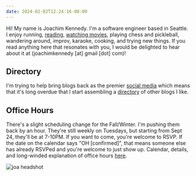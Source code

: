 ```yaml
---
date: 2024-02-02T12:24:16-08:00
---
```


Hi! My name is Joachim Kennedy.
I'm a software engineer based in Seattle.
I enjoy running, [reading](https://www.goodreads.com/review/list/29740555-joachim?ref=nav_mybooks&shelf=read&sort=date_read), [watching movies](https://letterboxd.com/kennedyj/films/by/date/), playing chess and pickleball, wandering around, improv, karaoke, cooking, and trying new things. If you read anything here that resonates with you, I would be delighted to hear about it at (joachimkennedy [at] gmail [dot] com)!

## Directory
I'm trying to help bring blogs back as the premier [social media](./p/social-media) which means that it's long overdue that I start assembling a [directory](./directory) of other blogs I like.

## Office Hours
There's a slight scheduling change for the Fall/Winter. I'm pushing them back by an hour. They're still weekly on Tuesdays, but starting from Sept 24, they'll be at 7-10PM. If you want to come, you're welcome to RSVP. If the date on the calendar says "OH [confirmed]", that means someone else has already RSVPed and you're welcome to just show up. Calendar, details, and long-winded explanation of office hours [here](../p/office-hours).

![joa headshot](/joa.png "This is the face I make when I'm thinking of blog posts")
